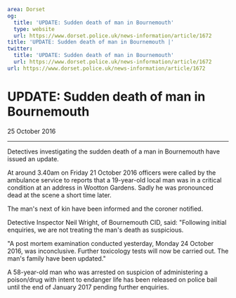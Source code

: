 ```yaml
area: Dorset
og:
  title: 'UPDATE: Sudden death of man in Bournemouth'
  type: website
  url: https://www.dorset.police.uk/news-information/article/1672
title: 'UPDATE: Sudden death of man in Bournemouth |'
twitter:
  title: 'UPDATE: Sudden death of man in Bournemouth'
  url: https://www.dorset.police.uk/news-information/article/1672
url: https://www.dorset.police.uk/news-information/article/1672
```

# UPDATE: Sudden death of man in Bournemouth

25 October 2016

* * *

Detectives investigating the sudden death of a man in Bournemouth have issued an update.

At around 3.40am on Friday 21 October 2016 officers were called by the ambulance service to reports that a 19-year-old local man was in a critical condition at an address in Wootton Gardens. Sadly he was pronounced dead at the scene a short time later.

The man's next of kin have been informed and the coroner notified.

Detective Inspector Neil Wright, of Bournemouth CID, said: "Following initial enquiries, we are not treating the man's death as suspicious.

"A post mortem examination conducted yesterday, Monday 24 October 2016, was inconclusive. Further toxicology tests will now be carried out. The man's family have been updated."

A 58-year-old man who was arrested on suspicion of administering a poison/drug with intent to endanger life has been released on police bail until the end of January 2017 pending further enquiries.
